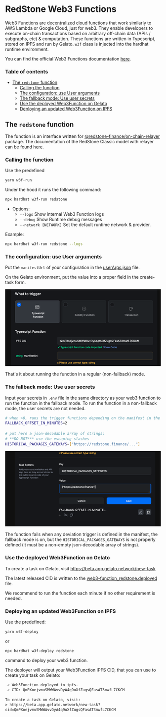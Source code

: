 # RedStone Web3 Functions

Web3 Functions are decentralized cloud functions that work similarly to AWS Lambda or Google Cloud, just for web3. They
enable developers to execute on-chain transactions based on arbitrary off-chain data (APIs / subgraphs, etc) &
computation. These functions are written in Typescript, stored on IPFS and run by Gelato.
`w3f` class is injected into the hardhat runtime environment.

You can find the official Web3 Functions
documentation [here](https://docs.gelato.network/developer-services/web3-functions).

### Table of contents

<!-- TOC -->

* [The `redstone` function](#the-redstone-function)
    * [Calling the function](#calling-the-function)
    * [The configuration: use User arguments](#the-configuration-use-user-arguments)
    * [The fallback mode: Use user secrets](#the-fallback-mode-use-user-secrets)
    * [Use the deployed Web3Function on Gelato](#use-the-deployed-web3function-on-gelato)
    * [Deploying an updated Web3Function on IPFS](#deploying-an-updated-web3function-on-ipfs)

<!-- TOC -->

## The `redstone` function

The function is an interface written for [@redstone-finance/on-chain-relayer](../on-chain-relayer/) package.
The documentation of the RedStone Classic model with relayer can be
found [here](https://docs.redstone.finance/docs/smart-contract-devs/get-started/redstone-classic).

### Calling the function

Use the predefined

```bash
yarn w3f-run
```

Under the hood it runs the following command:

```bash
npx hardhat w3f-run redstone
```

- Options:
    - `--logs` Show internal Web3 Function logs
    - `--debug` Show Runtime debug messages
    - `--network [NETWORK]` Set the default runtime network & provider.

Example:

```bash
npx hardhat w3f-run redstone --logs
``` 

### The configuration: use User arguments

Put the `manifestUrl` of your configuration in the [userArgs.json](./web3-functions/redstone/userArgs.json) file.

On the Gelato environment, put the value into a proper field in the create-task form.

![gelato-manifestUrl.png](assets/gelato-manifestUrl.png)

That's it about running the function in a regular (non-fallback) mode.

### The fallback mode: Use user secrets

Input your secrets in `.env` file in the same directory as your web3 function to run the function in the fallback mode.
To run the function in a non-fallback mode, the user secrets are not needed.

```bash
# when >0, runs the trigger functions depending on the manifest in the fallback mode
FALLBACK_OFFSET_IN_MINUTES=2

# put here a json-decodable array of strings; 
# **DO NOT*** use the escaping slashes
HISTORICAL_PACKAGES_GATEWAYS=["https://redstone.finance/..."]
```

![gelato-secrets.png](assets/gelato-secrets.png)

The function fails when any deviation trigger is defined in the manifest, the fallback mode is on,
but the `HISTORICAL_PACKAGES_GATEWAYS` is not properly defined (it must be a non-empty json-decodable array of strings).

### Use the deployed Web3Function on Gelato

To create a task on Gelato, visit https://beta.app.gelato.network/new-task

The latest released CID is written to the [web3-function_redstone.deployed](web3-function_redstone.deployed) file.

We recommend to run the function each minute if no other requirement is needed.

### Deploying an updated Web3Function on IPFS

Use the predefined:

```bash
yarn w3f-deploy
```

or

```bash
npx hardhat w3f-deploy redstone
``` 

command to deploy your web3 function.

The deployer will output your Web3Function IPFS CID, that you can use to create your task on Gelato:

```
 ✓ Web3Function deployed to ipfs.
 ✓ CID: QmPXoejvmuSMWWAvvDyA4q9uXfZugsQFasAT3mwfL7CKCM

To create a task on Gelato, visit:
> https://beta.app.gelato.network/new-task?cid=QmPXoejvmuSMWWAvvDyA4q9uXfZugsQFasAT3mwfL7CKCM
```

